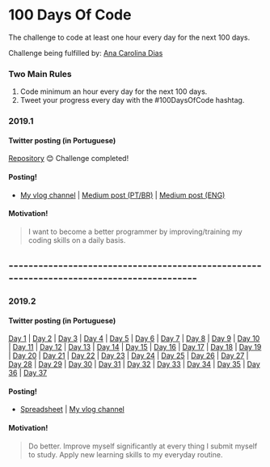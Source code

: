 # 100 Days Of Code
The challenge to code at least one hour every day for the next 100 days.

Challenge being fulfilled by: [Ana Carolina Dias](https://github.com/linasdias/)

### Two Main Rules
1.  Code minimum an hour every day for the next 100 days.
2.  Tweet your progress every day with the #100DaysOfCode hashtag.

### 2019.1

#### Twitter posting (in Portuguese)
[Repository](https://github.com/linasdias/100daysofcode/blob/master/bts%20memes%20100daysofcode%202019.1.rar)
:blush: Challenge completed!

#### Posting!
- [My vlog channel](https://www.youtube.com/channel/UCzdN_GOPp7SFm6Yp7L2qvTg) | [Medium post (PT/BR)](https://medium.com/@carolinadias4567/ent%C3%A3o-eu-fiz-os-100-dias-de-c%C3%B3digo-94aa4316cc30) | [Medium post (ENG)](https://medium.com/@carolinadias4567/so-i-did-100daysofcode-911a3dc81346?sk=f7a7b57638e73af8b1bf3cffed4c9d42)

#### Motivation!

> I want to become a better programmer by improving/training my coding skills on a daily basis.

## -----------------------------------------------------------------------------------------

### 2019.2

#### Twitter posting (in Portuguese)
[Day 1](https://twitter.com/linawluv/status/1172509151802658820) | [Day 2](https://twitter.com/linawluv/status/1172509155980128256) | [Day 3](https://twitter.com/linawluv/status/1172509159864098818) | [Day 4](https://twitter.com/linawluv/status/1172509159864098818) | [Day 5](https://twitter.com/linawluv/status/1172509159864098818) | [Day 6](https://twitter.com/linawluv/status/1172509159864098818) | [Day 7](https://twitter.com/linawluv/status/1172509162829504512) | [Day 8](https://twitter.com/linawluv/status/1172509166335864832) | [Day 9](https://twitter.com/linawluv/status/1172509169888440320) | [Day 10](https://twitter.com/linawluv/status/1172509174019874817) | [Day 11](https://twitter.com/linawluv/status/1172509177832513537) | [Day 12](https://twitter.com/linawluv/status/1172509181355679745) | [Day 13](https://twitter.com/linawluv/status/1172509184472113158) | [Day 14](https://twitter.com/linawluv/status/1172509187802312704) | [Day 15](https://twitter.com/linawluv/status/1172509190948098048) | [Day 16](https://twitter.com/linawluv/status/1172509194391609344) | [Day 17](https://twitter.com/linawluv/status/1172509197491154948) | [Day 18](https://twitter.com/linawluv/status/1172509202864099328) | [Day 19](https://twitter.com/linawluv/status/1172509205946875906) | [Day 20](https://twitter.com/linawluv/status/1172509208991948806) | [Day 21](https://twitter.com/linawluv/status/1172509211894398977) | [Day 22](https://twitter.com/linawluv/status/1172509214855630848) | [Day 23](https://twitter.com/linawluv/status/1172509219075121155) | [Day 24](https://twitter.com/linawluv/status/1172509222136963072) | [Day 25](https://twitter.com/linawluv/status/1172509225416876038) | [Day 26](https://twitter.com/linawluv/status/1172514529869279233) | [Day 27](https://twitter.com/linawluv/status/1172514533576982528) | [Day 28](https://twitter.com/linawluv/status/1172514535976161281) | [Day 29](https://twitter.com/linawluv/status/1173676162675032069) | [Day 30](https://twitter.com/linawluv/status/1173676167053942787) | [Day 31](https://twitter.com/linawluv/status/1173676169906012161) | [Day 32](https://twitter.com/linawluv/status/1175916786107260928) | [Day 33](https://twitter.com/linawluv/status/1175916786107260928) | [Day 34](https://twitter.com/linawluv/status/1175916786107260928) | [Day 35](https://twitter.com/linawluv/status/1175916786107260928) | [Day 36](https://twitter.com/linawluv/status/1175916786107260928) | [Day 37](https://twitter.com/linawluv/status/1175916786107260928)

#### Posting!
- [Spreadsheet](https://docs.google.com/spreadsheets/d/1lwVSl0q7-ZOZ910gnGgmbMsMiYxSDrQ1vtt-9iesgxI) | [My vlog channel](https://www.youtube.com/channel/UCzdN_GOPp7SFm6Yp7L2qvTg) 
#### Motivation!

> Do better. Improve myself significantly at every thing I submit myself to study. Apply new learning skills to my everyday routine.
